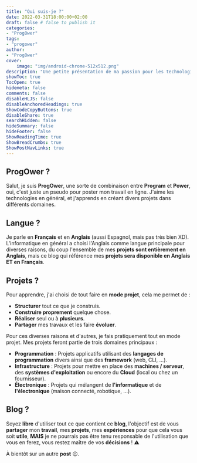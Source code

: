```yaml
---
title: "Qui suis-je ?"
date: 2022-03-31T18:00:00+02:00
draft: false # false to publish it
categories:
- "ProgOwer"
tags:
- "progower"
author:
- "ProgOwer"
cover:
    image: "img/android-chrome-512x512.png"
description: "Une petite présentation de ma passion pour les technologies, la programmation et l'infrastructure."
showToc: true
TocOpen: true
hidemeta: false
comments: false
disableHLJS: false
disableAnchoredHeadings: true
ShowCodeCopyButtons: true
disableShare: true
searchHidden: false
hideSummary: false
hideFooter: false
ShowReadingTime: true
ShowBreadCrumbs: true
ShowPostNavLinks: true
---
```


## ProgOwer ?

Salut, je suis **ProgOwer**, une sorte de combinaison entre **Program** et **Power**, oui, c'est juste un pseudo pour poster mon travail en ligne. J'aime les technologies en général, et j'apprends en créant divers projets dans différents domaines.

## Langue ?

Je parle en **Français** et en **Anglais** (aussi Espagnol, mais pas très bien XD). L'informatique en général a choisi l'Anglais comme langue principale pour diverses raisons, du coup l'ensemble de mes **projets sont entièrement en Anglais**, mais ce blog qui référence mes **projets sera disponible en Anglais ET en Français**.

## Projets ?

Pour apprendre, j'ai choisi de tout faire en **mode projet**, cela me permet de :

- **Structurer** tout ce que je construis.
- **Construire proprement** quelque chose.
- **Réaliser** seul ou à **plusieurs**.
- **Partager** mes travaux et les faire **évoluer**.

Pour ces diverses raisons et d'autres, je fais pratiquement tout en mode projet. Mes projets feront partie de trois domaines principaux :

- **Programmation** : Projets applicatifs utilisant des **langages de programmation** divers ainsi que des **framework** (web, CLI, ...).
- **Infrastructure** : Projets pour mettre en place des **machines / serveur**, des **systèmes d'exploitation** ou encore du **Cloud** (local ou chez un fournisseur).
- **Électronique** : Projets qui mélangent de **l'informatique** et de **l'électronique** (maison connecté, robotique, ...).

## Blog ?

Soyez **libre** d'utiliser tout ce que contient ce **blog**, l'objectif est de vous **partager** mon **travail**, mes **projets**, mes **expériences** pour que cela vous soit **utile**, **MAIS** je ne pourrais pas être tenu responsable de l'utilisation que vous en ferez, vous restez maître de vos **décisions** ! :warning:

À bientôt sur un autre **post** :wink:.
